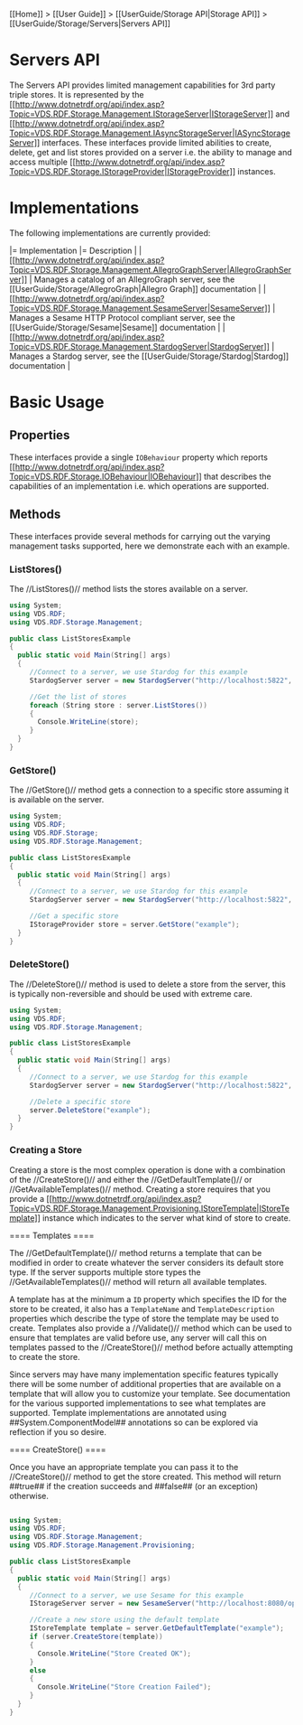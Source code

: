 [[Home]] > [[User Guide]] > [[UserGuide/Storage API|Storage API]] > [[UserGuide/Storage/Servers|Servers API]]

# Servers API 

The Servers API provides limited management capabilities for 3rd party triple stores.  It is represented by the [[http://www.dotnetrdf.org/api/index.asp?Topic=VDS.RDF.Storage.Management.IStorageServer|IStorageServer]] and [[http://www.dotnetrdf.org/api/index.asp?Topic=VDS.RDF.Storage.Management.IAsyncStorageServer|IASyncStorageServer]] interfaces.  These interfaces provide limited abilities to create, delete, get and list stores provided on a server i.e. the ability to manage and access multiple [[http://www.dotnetrdf.org/api/index.asp?Topic=VDS.RDF.Storage.IStorageProvider|IStorageProvider]] instances.

# Implementations 

The following implementations are currently provided:

|= Implementation |= Description |
| [[http://www.dotnetrdf.org/api/index.asp?Topic=VDS.RDF.Storage.Management.AllegroGraphServer|AllegroGraphServer]] | Manages a catalog of an AllegroGraph server, see the [[UserGuide/Storage/AllegroGraph|Allegro Graph]] documentation |
| [[http://www.dotnetrdf.org/api/index.asp?Topic=VDS.RDF.Storage.Management.SesameServer|SesameServer]] | Manages a Sesame HTTP Protocol compliant server, see the [[UserGuide/Storage/Sesame|Sesame]] documentation |
| [[http://www.dotnetrdf.org/api/index.asp?Topic=VDS.RDF.Storage.Management.StardogServer|StardogServer]] | Manages a Stardog server, see the [[UserGuide/Storage/Stardog|Stardog]] documentation |

# Basic Usage 

## Properties 

These interfaces provide a single `IOBehaviour` property which reports [[http://www.dotnetrdf.org/api/index.asp?Topic=VDS.RDF.Storage.IOBehaviour|IOBehaviour]] that describes the capabilities of an implementation i.e. which operations are supported.

## Methods 

These interfaces provide several methods for carrying out the varying management tasks supported, here we demonstrate each with an example.

### ListStores() 

The //ListStores()// method lists the stores available on a server.

```csharp
using System;
using VDS.RDF;
using VDS.RDF.Storage.Management;

public class ListStoresExample
{
  public static void Main(String[] args)
  {
     //Connect to a server, we use Stardog for this example
     StardogServer server = new StardogServer("http://localhost:5822", "username", "password");

     //Get the list of stores
     foreach (String store : server.ListStores())
     {
       Console.WriteLine(store);
     }
  }
}
```

### GetStore() 

The //GetStore()// method gets a connection to a specific store assuming it is available on the server.

```csharp
using System;
using VDS.RDF;
using VDS.RDF.Storage;
using VDS.RDF.Storage.Management;

public class ListStoresExample
{
  public static void Main(String[] args)
  {
     //Connect to a server, we use Stardog for this example
     StardogServer server = new StardogServer("http://localhost:5822", "username", "password");

     //Get a specific store
     IStorageProvider store = server.GetStore("example");
  }
}
```

### DeleteStore() 

The //DeleteStore()// method is used to delete a store from the server, this is typically non-reversible and should be used with extreme care.

```csharp
using System;
using VDS.RDF;
using VDS.RDF.Storage.Management;

public class ListStoresExample
{
  public static void Main(String[] args)
  {
     //Connect to a server, we use Stardog for this example
     StardogServer server = new StardogServer("http://localhost:5822", "username", "password");

     //Delete a specific store
     server.DeleteStore("example");
  }
}
```

### Creating a Store 

Creating a store is the most complex operation is done with a combination of the //CreateStore()// and either the //GetDefaultTemplate()// or //GetAvailableTemplates()// method.  Creating a store requires that you provide a [[http://www.dotnetrdf.org/api/index.asp?Topic=VDS.RDF.Storage.Management.Provisioning.IStoreTemplate|IStoreTemplate]] instance which indicates to the server what kind of store to create.

==== Templates ====

The //GetDefaultTemplate()// method returns a template that can be modified in order to create whatever the server considers its default store type.  If the server supports multiple store types the //GetAvailableTemplates()// method will return all available templates.

A template has at the minimum a `ID` property which specifies the ID for the store to be created, it also has a `TemplateName` and `TemplateDescription` properties which describe the type of store the template may be used to create.  Templates also provide a //Validate()// method which can be used to ensure that templates are valid before use, any server will call this on templates passed to the //CreateStore()// method before actually attempting to create the store.

Since servers may have many implementation specific features typically there will be some number of additional properties that are available on a template that will allow you to customize your template.  See documentation for the various supported implementations to see what templates are supported.  Template implementations are annotated using ##System.ComponentModel## annotations so can be explored via reflection if you so desire.

==== CreateStore() ====

Once you have an appropriate template you can pass it to the //CreateStore()// method to get the store created.  This method will return ##true## if the creation succeeds and ##false## (or an exception) otherwise.

```csharp

using System;
using VDS.RDF;
using VDS.RDF.Storage.Management;
using VDS.RDF.Storage.Management.Provisioning;

public class ListStoresExample
{
  public static void Main(String[] args)
  {
     //Connect to a server, we use Sesame for this example
     IStorageServer server = new SesameServer("http://localhost:8080/openrdf-sesame/");

     //Create a new store using the default template
     IStoreTemplate template = server.GetDefaultTemplate("example");
     if (server.CreateStore(template))
     {
       Console.WriteLine("Store Created OK");
     }
     else
     {
       Console.WriteLine("Store Creation Failed");
     }
  }
}
```